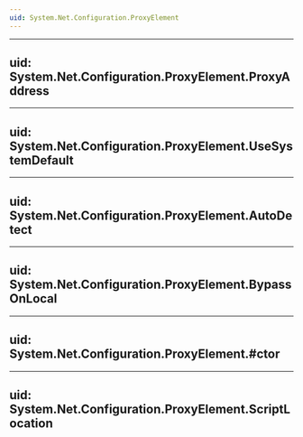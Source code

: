 ```yaml
---
uid: System.Net.Configuration.ProxyElement
---
```


---
uid: System.Net.Configuration.ProxyElement.ProxyAddress
---

---
uid: System.Net.Configuration.ProxyElement.UseSystemDefault
---

---
uid: System.Net.Configuration.ProxyElement.AutoDetect
---

---
uid: System.Net.Configuration.ProxyElement.BypassOnLocal
---

---
uid: System.Net.Configuration.ProxyElement.#ctor
---

---
uid: System.Net.Configuration.ProxyElement.ScriptLocation
---
